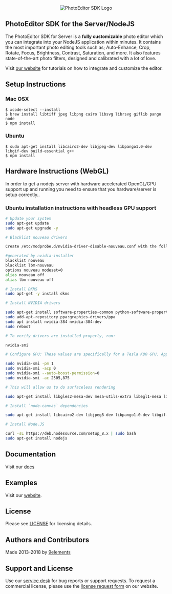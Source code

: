 <p align="center">
  <img src="http://static.photoeditorsdk.com/logo.png" alt="PhotoEditor SDK Logo"/>
</p>

## PhotoEditor SDK for the Server/NodeJS
The PhotoEditor SDK for Server is a **fully customizable** photo editor which you can integrate into your NodeJS application within minutes.
It contains the most important photo editing tools such as;
Auto-Enhance, Crop, Rotate, Focus, Brightness, Contrast, Saturation, and more.
It also features state-of-the-art photo filters, designed and calibrated with a lot of love.

Visit [our website](https://www.photoeditorsdk.com) for tutorials on how to integrate and customize the editor.

## Setup Instructions


### Mac OSX

```shell
$ xcode-select --install
$ brew install libtiff jpeg libpng cairo libsvg librsvg giflib pango node
$ npm install
```

### Ubuntu
```shell
$ sudo apt-get install libcairo2-dev libjpeg-dev libpango1.0-dev libgif-dev build-essential g++
$ npm install
```


## Hardware Instructions (WebGL)
In order to get a nodejs server with hardware accelerated OpenGL/GPU support up and running you need to ensure that you hardware/server is setup correctly..

### Ubuntu installation instructions with headless GPU support


```sh
# Update your system
sudo apt-get update
sudo apt-get upgrade -y

# Blacklist nouveau drivers

Create /etc/modprobe.d/nvidia-driver-disable-nouveau.conf with the following contents:

#generated by nvidia-installer
blacklist nouveau
blacklist lbm-nouveau
options nouveau modeset=0
alias nouveau off
alias lbm-nouveau off

# Install DKMS
sudo apt-get -y install dkms

# Install NVIDIA drivers

sudo apt-get install software-properties-common python-software-properties
sudo add-apt-repository ppa:graphics-drivers/ppa
sudo apt install nvidia-384 nvidia-384-dev
sudo reboot

# To verify drivers are installed properly, run:

nvidia-smi

# Configure GPU: These values are specifically for a Tesla K80 GPU. Applying these settings to a different GPU might damage it.

sudo nvidia-smi -pm 1
sudo nvidia-smi -acp 0
sudo nvidia-smi --auto-boost-permission=0
sudo nvidia-smi -ac 2505,875

# This will allow us to do surfaceless rendering

sudo apt-get install libgles2-mesa-dev mesa-utils-extra libegl1-mesa libegl1-mesa-dev

# Install `node-canvas` dependencies

sudo apt-get install libcairo2-dev libjpeg8-dev libpango1.0-dev libgif-dev build-essential g++

# Install Node.JS

curl -sL https://deb.nodesource.com/setup_8.x | sudo bash
sudo apt-get install nodejs
```

## Documentation
Visit our [docs](https://docs.photoeditorsdk.com)

## Examples
Visit our [website](https://www.photoeditorsdk.com/).


## License
Please see [LICENSE](https://github.com/imgly/pesdk-server-build/blob/master/LICENSE.md) for licensing details.

## Authors and Contributors
Made 2013-2018 by [9elements](http://www.9elements.com)

## Support and License
Use our [service desk](http://support.photoeditorsdk.com) for bug reports or support requests. To request a commercial license, please use the [license request form](https://www.photoeditorsdk.com/pricing) on our website.
